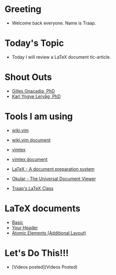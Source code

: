 # Greeting
  - Welcome back everyone.  Name is Traap.

# Today's Topic
  - Today I will review a LaTeX document tlc-article.

# Shout Outs
  - [Gilles Gnacadja, PhD](http://math.gillesgnacadja.info/)
  - [Karl Yngve Lervåg, PhD](https://github.com/lervag)

# Tools I am using
  - [wiki.vim](https://github.com/lervag/wiki.vim)
  - [wiki.vim document](https://github.com/lervag/wiki.vim/blob/master/doc/wiki.txt)

  - [vimtex](https://github.com/lervag/vimtex)
  - [vimtex document](https://github.com/lervag/vimtex/blob/master/doc/vimtex.txt)

  - [LaTeX - A document preparation system](https://www.latex-project.org/)

  - [Okular - The Universal Document Viewer](https://okular.kde.org/)

  - [Traap's LaTeX Class](https://github.com/Traap/tlc-article/blob/master/tlc-article.cls)

# LaTeX documents
  - [Basic](tlc/basic/basic.tex)
  - [Your Header](tlc/your-header/your-header.tex)
  - [Atomic Elements (Additional Layout)](tlc/atomic-elements/atomic-elements.tex)

# Let's Do This!!!
  - [Videos posted](Videos Posted)
